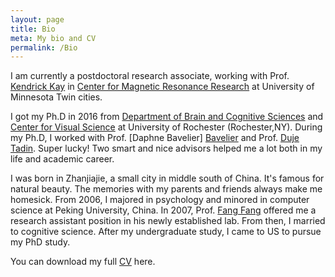 ```yaml
---
layout: page
title: Bio
meta: My bio and CV 
permalink: /Bio
---
```


I am currently a postdoctoral research associate, working with Prof. [Kendrick Kay][Kay] in [Center for Magnetic Resonance Research][CMRR] at University of Minnesota Twin cities.


I got my Ph.D in 2016 from [Department of Brain and Cognitive Sciences][BCS] and [Center for Visual Science][CVS] at  University of Rochester (Rochester,NY). During my Ph.D, I worked with Prof. [Daphne Bavelier] [Bavelier] and Prof. [Duje Tadin][Tadin]. Super lucky! Two smart and nice advisors helped me a lot both in my life and academic career.


I was born in Zhanjiajie, a small city in middle south of China. It's famous for natural beauty. The memories with my parents and friends always make me homesick. From 2006, I majored in psychology and minored in computer science at Peking University, China.  In 2007, Prof. [Fang Fang][Fang] offered me a research assistant position in his newly established lab. From then, I married to cognitive science. After my undergraduate study, I came to US to pursue my PhD study. 


You can download my full [CV][C-V] here.

[C-V]: https://ruyuanzhang.github.io/files/CV-RuyuanZhang.pdf
[Kay]: http://cvnlab.net/home.shtml
[CMRR]:https://www.cmrr.umn.edu/
[BCS]:https://www.bcs.rochester.edu/
[CVS]:https://www.cvs.rochester.edu/
[Tadin]:http://www.bcs.rochester.edu/people/duje/
[Bavelier]:http://cms.unige.ch/fapse/people/bavelier
[Fang]:http://www.psy.pku.edu.cn/en/fangfang.html
